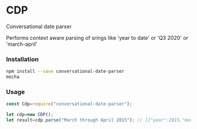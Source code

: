 # CDP
Conversational date parser

Performs context aware parsing of srings like 'year to date' or 'Q3 2020' or 'march-april'

### Installation
```bash
npm install --save conversational-date-parser
mocha
```

### Usage
```js
const Cdp=require("conversational-date-parser");

let cdp=new CDP();
let result=cdp.parse("March through April 2015"); // [{"year":2015,"month":3,"day":1},{"year":2015,"month":4, "day":30}]

````
